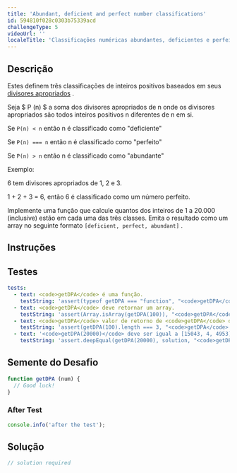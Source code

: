 ```yaml
---
title: 'Abundant, deficient and perfect number classifications'
id: 594810f028c0303b75339acd
challengeType: 5
videoUrl: ''
localeTitle: 'Classificações numéricas abundantes, deficientes e perfeitas'
---
```


## Descrição
<section id="description"><p> Estes definem três classificações de inteiros positivos baseados em seus <a href="http://rosettacode.org/wiki/Proper divisors" title="Divisores apropriados">divisores apropriados</a> . </p><p> Seja $ P (n) $ a soma dos divisores apropriados de n onde os divisores apropriados são todos inteiros positivos n diferentes de n em si. </p><p> Se <code>P(n) &lt; n</code> então n é classificado como &quot;deficiente&quot; </p><p> Se <code>P(n) === n</code> então n é classificado como &quot;perfeito&quot; </p><p> Se <code>P(n) &gt; n</code> então n é classificado como &quot;abundante&quot; </p><p> Exemplo: </p><p> 6 tem divisores apropriados de 1, 2 e 3. </p><p> 1 + 2 + 3 = 6, então 6 é classificado como um número perfeito. </p><p> Implemente uma função que calcule quantos dos inteiros de 1 a 20.000 (inclusive) estão em cada uma das três classes. Emita o resultado como um array no seguinte formato <code>[deficient, perfect, abundant]</code> . </p></section>

## Instruções
<section id="instructions">
</section>

## Testes
<section id='tests'>

```yml
tests:
  - text: <code>getDPA</code> é uma função.
    testString: 'assert(typeof getDPA === "function", "<code>getDPA</code> is a function.");'
  - text: <code>getDPA</code> deve retornar um array.
    testString: 'assert(Array.isArray(getDPA(100)), "<code>getDPA</code> should return an array.");'
  - text: <code>getDPA</code> valor de retorno de <code>getDPA</code> deve ter um comprimento de 3.
    testString: 'assert(getDPA(100).length === 3, "<code>getDPA</code> return value should have a length of 3.");'
  - text: '<code>getDPA(20000)</code> deve ser igual a [15043, 4, 4953]'
    testString: 'assert.deepEqual(getDPA(20000), solution, "<code>getDPA(20000)</code> should equal [15043, 4, 4953]");'

```

</section>

## Semente do Desafio
<section id='challengeSeed'>

<div id='js-seed'>

```js
function getDPA (num) {
  // Good luck!
}

```

</div>


### After Test
<div id='js-teardown'>

```js
console.info('after the test');
```

</div>

</section>

## Solução
<section id='solution'>

```js
// solution required
```
</section>
